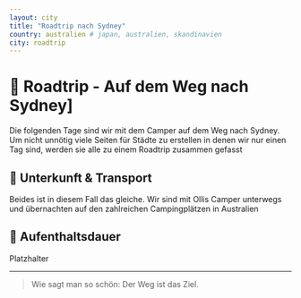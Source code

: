 ```yaml
---
layout: city
title: "Roadtrip nach Sydney"
country: australien # japan, australien, skandinavien
city: roadtrip
---
```


# 🚌 Roadtrip - Auf dem Weg nach Sydney]

Die folgenden Tage sind wir mit dem Camper auf dem Weg nach Sydney.
Um nicht unnötig viele Seiten für Städte zu erstellen in denen wir nur einen Tag sind, werden sie alle zu einem Roadtrip zusammen gefasst

## 🏨 Unterkunft & Transport

Beides ist in diesem Fall das gleiche. Wir sind mit Ollis Camper unterwegs und übernachten auf den zahlreichen Campingplätzen in Australien

## 📅 Aufenthaltsdauer

Platzhalter

---

> Wie sagt man so schön: Der Weg ist das Ziel.
